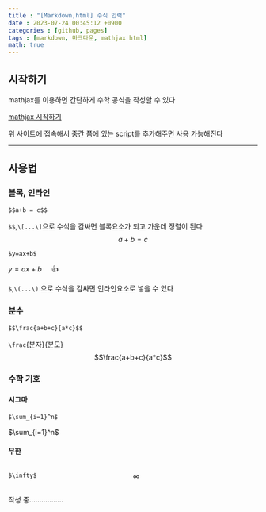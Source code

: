 ```yaml
---
title : "[Markdown,html] 수식 입력"
date : 2023-07-24 00:45:12 +0900
categories : [github, pages]
tags : [markdown, 마크다운, mathjax html]
math: true
---
```


## 시작하기

mathjax를 이용하면 간단하게 수학 공식을 작성할 수 있다

[mathjax 시작하기](https://www.mathjax.org/#gettingstarted)

위 사이트에 접속해서 중간 쯤에 있는 script를 추가해주면 사용 가능해진다

---

## 사용법

### 블록, 인라인

```markdown
$$a+b = c$$
```
`$$`,`\[...\]`으로 수식을 감싸면 블록요소가 되고 가운데 정렬이 된다
$$a+b=c$$


```markdown
$y=ax+b$
```
$y=ax+b$ &nbsp;&nbsp;&nbsp;&nbsp;👍

`$`,`\(...\)` 으로 수식을 감싸면 인라인요소로 넣을 수 있다


### 분수

```markdown
$$\frac{a+b+c}{a*c}$$
```
`\frac`{분자}{분모}
$$\frac{a+b+c}{a*c}$$


### 수학 기호

#### 시그마
```markdown
$\sum_{i=1}^n$
```
$\sum_{i=1}^n$

#### 무한

<div style="display: flex; justify-content: center;">
<div style="width: 50%;">
    
```py
$\infty$
```
    
</div>
<div style="width: 50%;">
    
$\infty$

</div>
</div>

작성 중.................